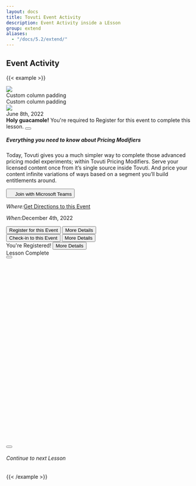 ```yaml
---
layout: docs
title: Tovuti Event Activity
description: Event Activity inside a LEsson
group: extend
aliases:
  - "/docs/5.2/extend/"
---
```




## Event Activity

<!-- markdownlint-disable -->
{{< example >}}
<div class="container text-center">
  <div class="row g-4 px-0">
    <div class="col-12 px-0">
      <div class="bg-light border border-0 overflow-hidden rounded-2"><img src="/docs/5.2/assets/img/tovuti/space2.jpg" class="object-fit-cover shadow-none img-fluid "></div>
    </div>
    <div class="col-8 p-0">
      <div class="p-3 bg-light border rounded shadow-sm">Custom column padding</div>
    </div>
    <div class="col-4 p-0">
      <div class="p-3 bg-light border rounded shadow-sm">Custom column padding</div>
    </div>
    <div class="col-8 p-0">
      <div class="border rounded shadow-sm p-0">
                <div class="card border border-0 rounded overflow-hidden">
                      <div class="row g-0">
                              <div class="col-md-4 border border-0 position-relative">
                                <img src="/docs/5.2/assets/img/tovuti/space2.jpg" class="border border-0 object-fit-cover img-fluid rounded-start border-end h-100">
                                <div class="position-absolute top-0 start-0 bg-light rounded mx-2 my-2 p-2">June 8th, 2022</div>
                              </div>
                              <div class="col-md-8 p-0">
                              <div class="alert alert-warning alert-dismissible fade show rounded-0 text-start" role="alert">
                                <strong>Holy guacamole!</strong> You're required to Register for this event to complete this lesson.
                                <button type="button" class="btn-close" data-bs-dismiss="alert" aria-label="Close"></button>
                              </div>
                                <div class="card-body p-0 position-relative">
                                        <div class="p-3">
                                        <h5 class="card-title text-start">Everything you need to know about Pricing Modifiers</h5>
                                        <p class="card-text text-start">Today, Tovuti gives you a much simpler way to complete those advanced pricing model experiments; within Tovuti Pricing Modifiers. Serve your licensed content once from it’s single source inside Tovuti. And price your content infinite variations of ways based on a segment you’ll build entitlements around.</p>
                                        </div>
                                        <div class="hstack flex-wrap gap-1 p-3 w-100 border-top align-items-bottom justify-content-between h-100">
                                          <button type="button" class="btn btn-link  text-decoration-none d-flex gap-2 justify-content-center align-items-center"><img src="/docs/5.2/assets/img/tovuti/logos/teams.svg" class="object-fit-cover img-fluid" style="height: 16px;">Join with Microsoft Teams</button>
                                        <p class="px-3 py-2 my-0"><i class="fa fa-map me-2"></i><em class="fw-bold fst-normal me-1">Where:</em><a href="">Get Directions to this Event</a></p>
                                        <p class="px-3 py-2 my-0"><i class="fa fa-calendar me-2"></i><em class="fw-bold fst-normal me-1">When:</em>December 4th, 2022</p>
                                        </div>
                                        <div class="hstack bg-light flex-wrap gap-3 p-3 w-100 border-top align-items-bottom justify-content-between h-100">
                                          <button type="button" class="btn btn-link  text-decoration-none d-flex gap-2 justify-content-center align-items-center"><i class="fa fa-right-to-bracket"></i>Register for this Event</button>
                                        <button type="button" class="btn btn-light text-black text-decoration-none d-flex gap-2 justify-content-center align-items-center"><i class="fa fa-arrow-right"></i>More Details</button>
                                        </div>
                                        <div class="hstack bg-light flex-wrap gap-3 p-3 w-100 border-top align-items-bottom justify-content-between h-100">
                                          <button type="button" class="btn btn-link  text-decoration-none d-flex gap-2 justify-content-center align-items-center"><i class="fa-solid fa-check-to-slot"></i>Check-in to this Event</button>
                                        <button type="button" class="btn btn-light text-black text-decoration-none d-flex gap-2 justify-content-center align-items-center"><i class="fa fa-arrow-right"></i>More Details</button>
                                        </div>
                                        <div class="hstack bg-light flex-wrap gap-3 p-3 w-100 border-top align-items-bottom justify-content-between h-100 ps-4">
                                          <span class="text-decoration-none d-flex gap-2 ps-2 text-green justify-content-center align-items-center "><i class="fa-solid fa-check"></i>You're Registered!</span>
                                        <button type="button" class="btn btn-light text-black text-decoration-none d-flex gap-2 justify-content-center align-items-center"><i class="fa fa-arrow-right"></i>More Details</button>
                                        </div>
                                </div>
                              </div>
                      </div>
              </div>
      </div>
    </div>
    <div class="col-4 p-0 h-100">
      <div class="d-flex bg-light flex-column p-0 border rounded shadow-sm">
        <div class="d-flex align-items-center justify-content-center gap-2 p-3 border-bottom text-success">
          <i class="fa-solid fa-circle-check"></i><span>Lesson Complete</span>
        </div>
        <div class="d-flex align-items-center justify-content-center p-3 gap-4">
          <button type="button" class="btn btn-success"><i class="fa-solid fa-circle-check"></i></button>
            <div class="next-lesson-cover rounded object-fit-cover" style="background-image: url(/docs/5.2/assets/img/tovuti/pricing-modifiers/img/illustration.jpg); min-width:140px; min-height:140px; max-width: 100%; max-height: 100%; width: 100%; height:auto; aspect-ratio: 1 / 1; background-position: 50% 50%;"></div>
          <button type="button" class="btn btn-dark"><i class="fa-solid fa-unlock"></i></button>
        </div>
        <div class="d-flex align-items-center justify-content-center p-3 border-top gap-2">
          <a class="d-flex align-items-center justify-content-center gap-2 text-decoration-none"><i class="fa-solid fa-forward"></i> <h6 class="my-0 fw-normal">Continue to next Lesson</h6></a>
        </div>
      </div>
    </div>
  </div>
</div>
{{< /example >}}


<!-- markdownlint-restore -->

